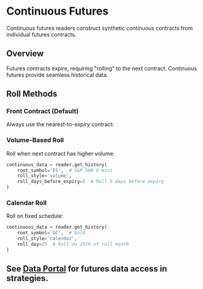 # Continuous Futures

Continuous futures readers construct synthetic continuous contracts from individual futures contracts.

## Overview

Futures contracts expire, requiring "rolling" to the next contract. Continuous futures provide seamless historical data.

## Roll Methods

### Front Contract (Default)

Always use the nearest-to-expiry contract:

### Volume-Based Roll

Roll when next contract has higher volume:

```python
continuous_data = reader.get_history(
    root_symbol='ES',  # S&P 500 E-mini
    roll_style='volume',
    roll_days_before_expiry=5  # Roll 5 days before expiry
)
```

### Calendar Roll

Roll on fixed schedule:

```python
continuous_data = reader.get_history(
    root_symbol='GC',  # Gold
    roll_style='calendar',
    roll_day=25  # Roll on 25th of roll month
)
```

## See [Data Portal](data-portal.md) for futures data access in strategies.

